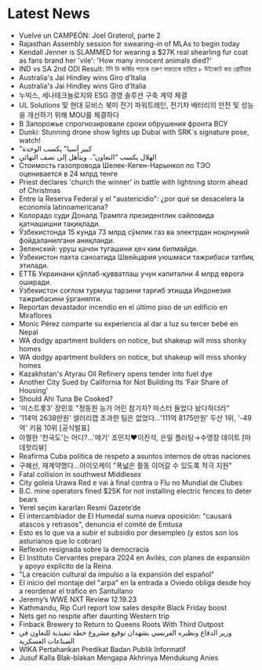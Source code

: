 # Latest News
-  Vuelve un CAMPEÓN: Joel Graterol, parte 2
-  Rajasthan Assembly session for swearing-in of MLAs to begin today
-  Kendall Jenner is SLAMMED for wearing a $27K real shearling fur coat as fans brand her 'vile': 'How many innocent animals died?'
-  IND vs SA 2nd ODI Result: টনি ডি জর্জির শতকে তরুণ ভারতকে হারিয়ে ৮ উইকেটে জয় প্রোটিয়ার
-  Australia's Jai Hindley wins Giro d’Italia
-  Australia's Jai Hindley wins Giro d’Italia
-  누빅스, 세나테크놀로지와 ESG 경영 솔루션 구축 계약 체결
-  UL Solutions 및 현대 모비스 북미 전기 파워트레인, 전기차 배터리의 안전 및 성능을 개선하기 위해 MOU를 체결하다
-  В Запорожье спрогнозировали сроки обрушения фронта ВСУ
-  Dunki: Stunning drone show lights up Dubai with SRK`s signature pose, watch!
-  "كبير آسيا" يكسب الوحدة
-  الهلال يكسب “التعاون”.. ويتأهل إلى نصف النهائي
-  Стоимость газопровода Шелек-Кеген-Нарынкол по ТЭО оценивается в 24 млрд тенге
-  Priest declares 'church the winner' in battle with lightning storm ahead of Christmas
-  Entre la Reserva Federal y el "austericidio": ¿por qué se desacelera la economía latinoamericana?
-  Колорадо суди Доналд Трампга президентлик сайловида қатнашишни тақиқлади.
-  Ўзбекистонда 15 кунда 73 млрд сўмлик газ ва электрдан ноқонуний фойдаланилгани аниқланди.
-  Зеленский: уруш қачон тугашини ҳеч ким билмайди.
-  Ўзбекистон пахта саноатида Швейцария уюшмаси тажрибаси татбиқ этилади.
-  ЕТТБ Украинани қўллаб-қувватлаш учун капитални 4 млрд еврога оширади.
-  Ўзбекистон соғлом турмуш тарзини тарғиб этишда Индонезия тажрибасини ўрганяпти.
-  Reportan devastador incendio en el último piso de un edificio en Miraflores
-  Monic Pérez comparte su experiencia al dar a luz su tercer bebé en Nepal
-  WA dodgy apartment builders on notice, but shakeup will miss shonky homes
-  WA dodgy apartment builders on notice, but shakeup will miss shonky homes
-  Kazakhstan's Atyrau Oil Refinery opens tender into fuel dye
-  Another City Sued by California for Not Building Its ‘Fair Share of Housing’
-  Should Ahi Tuna Be Cooked?
-  '미스트롯3' 장민호 "정동원 능가 어린 참가자? 마스터 들었다 놨다하더라"
-  '114억 2638만원' 샐러리캡 초과한 팀은 없었다…'111억 8175만원' 두산 1위, '-49억' 키움 10위 [공식발표]
-  아찔한 '천국도'는 어디?…'메기' 조민지♥이진석, 은밀 플러팅→수영장 데이트 [마데핫리뷰]
-  Reafirma Cuba política de respeto a asuntos internos de otras naciones
-  구혜선, 재계약했다…아이오케이 "폭넓은 활동 이어갈 수 있도록 적극 지원"
-  Fatal collision in southwest Middlesex
-  City goleia Urawa Red e vai à final contra o Flu no Mundial de Clubes
-  B.C. mine operators fined $25K for not installing electric fences to deter bears
-  Yerel seçim kararları Resmi Gazete’de
-  El intercambiador de El Humedal suma nueva oposición: "causará atascos y retrasos", denuncia el comité de Emtusa
-  Esto es lo que va a subir el subsidio por desempleo (y estos son los asturianos que lo cobran)
-  Reflexón resignada sobre la democracia
-  El Instituto Cervantes prepara 2024 en Avilés, con planes de expansión y apoyo explícito de la Reina
-  "La creación cultural da impulso a la expansión del español"
-  El inicio del montaje del "arpa" en la entrada a Oviedo obliga desde hoy a reordenar el tráfico en Santullano
-  Jeremy’s WWE NXT Review 12.19.23
-  Kathmandu, Rip Curl report low sales despite Black Friday boost
-  Nets get no respite after daunting Western trip
-  Finback Brewery to Return to Queens Roots With Third Outpost
-  وزير الدفاع ونظيره الفرنسي يشهدان توقيع مشروع خطة تنفيذية للتعاون في الصناعات العسكرية
-  WIKA Pertahankan Predikat Badan Publik Informatif
-  Jusuf Kalla Blak-blakan Mengapa Akhrinya Mendukung Anies
